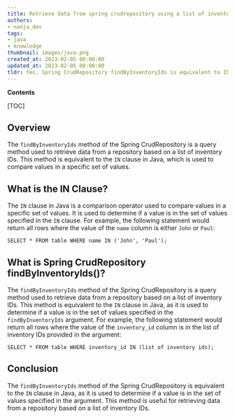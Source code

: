 ```yaml
---
title: Retrieve data from spring crudrepository using a list of inventory ids that correspond to the in clause
authors:
- nanja_dev
tags:
- java
- knowledge
thumbnail: images/java.png
created_at: 2023-02-05 00:00:00
updated_at: 2023-02-05 00:00:00
tldr: Yes, Spring CrudRepository findByInventoryIds is equivalent to IN clause in Java.
---
```


**Contents**

[TOC]

## Overview
The `findByInventoryIds` method of the Spring CrudRepository is a query method used to retrieve data from a repository based on a list of inventory IDs. This method is equivalent to the `IN` clause in Java, which is used to compare values in a specific set of values.

## What is the IN Clause?
The `IN` clause in Java is a comparison operator used to compare values in a specific set of values. It is used to determine if a value is in the set of values specified in the `IN` clause. For example, the following statement would return all rows where the value of the `name` column is either `John` or `Paul`:

```
SELECT * FROM table WHERE name IN ('John', 'Paul');
```

## What is Spring CrudRepository findByInventoryIds()?
The `findByInventoryIds` method of the Spring CrudRepository is a query method used to retrieve data from a repository based on a list of inventory IDs. This method is equivalent to the `IN` clause in Java, as it is used to determine if a value is in the set of values specified in the `findByInventoryIds` argument. For example, the following statement would return all rows where the value of the `inventory_id` column is in the list of inventory IDs provided in the argument:

```
SELECT * FROM table WHERE inventory_id IN (list of inventory ids);
```

## Conclusion
The `findByInventoryIds` method of the Spring CrudRepository is equivalent to the `IN` clause in Java, as it is used to determine if a value is in the set of values specified in the argument. This method is useful for retrieving data from a repository based on a list of inventory IDs.
